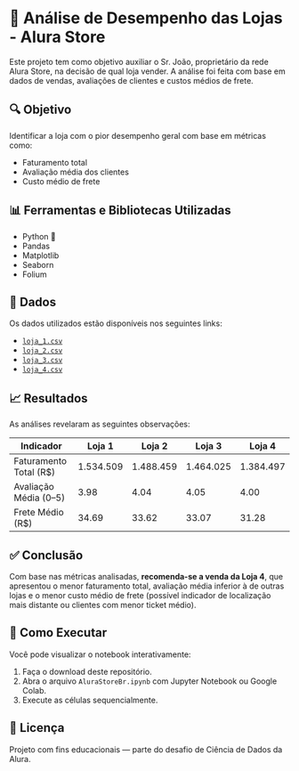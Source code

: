 # 🏬 Análise de Desempenho das Lojas - Alura Store

Este projeto tem como objetivo auxiliar o Sr. João, proprietário da rede Alura Store, na decisão de qual loja vender. A análise foi feita com base em dados de vendas, avaliações de clientes e custos médios de frete.

## 🔍 Objetivo

Identificar a loja com o pior desempenho geral com base em métricas como:

- Faturamento total
- Avaliação média dos clientes
- Custo médio de frete

## 📊 Ferramentas e Bibliotecas Utilizadas

- Python 🐍
- Pandas
- Matplotlib
- Seaborn
- Folium

## 📁 Dados

Os dados utilizados estão disponíveis nos seguintes links:

- [`loja_1.csv`](https://raw.githubusercontent.com/alura-es-cursos/challenge1-data-science/refs/heads/main/base-de-dados-challenge-1/loja_1.csv)
- [`loja_2.csv`](https://raw.githubusercontent.com/alura-es-cursos/challenge1-data-science/refs/heads/main/base-de-dados-challenge-1/loja_2.csv)
- [`loja_3.csv`](https://raw.githubusercontent.com/alura-es-cursos/challenge1-data-science/refs/heads/main/base-de-dados-challenge-1/loja_3.csv)
- [`loja_4.csv`](https://raw.githubusercontent.com/alura-es-cursos/challenge1-data-science/refs/heads/main/base-de-dados-challenge-1/loja_4.csv)

## 📈 Resultados

As análises revelaram as seguintes observações:

| Indicador              | Loja 1      | Loja 2      | Loja 3      | Loja 4      |
|------------------------|-------------|-------------|-------------|-------------|
| Faturamento Total (R$) | 1.534.509   | 1.488.459   | 1.464.025   | 1.384.497   |
| Avaliação Média (0–5)  | 3.98        | 4.04        | 4.05        | 4.00        |
| Frete Médio (R$)       | 34.69       | 33.62       | 33.07       | 31.28       |

## ✅ Conclusão

Com base nas métricas analisadas, **recomenda-se a venda da Loja 4**, que apresentou o menor faturamento total, avaliação média inferior à de outras lojas e o menor custo médio de frete (possível indicador de localização mais distante ou clientes com menor ticket médio).

## 📌 Como Executar

Você pode visualizar o notebook interativamente:

1. Faça o download deste repositório.
2. Abra o arquivo `AluraStoreBr.ipynb` com Jupyter Notebook ou Google Colab.
3. Execute as células sequencialmente.

## 📄 Licença

Projeto com fins educacionais — parte do desafio de Ciência de Dados da Alura.
